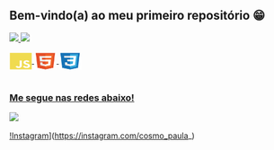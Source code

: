 ## Bem-vindo(a) ao meu primeiro repositório 😁

 <div>
   <a href="https://github.com/Cosmopaulina">
   <img height="180em" src="https://github-readme-stats.vercel.app/api?username=Cosmopaulina&show_icons=true&theme=tokyonight&include_all_commits=true&count_private=true"/>
   <img height="180em" src="https://github-readme-stats.vercel.app/api/top-langs/?username=Cosmopaulina&layout=compact&langs_count=6&theme=tokyonight"/>
</div>
    
<div style="display: inline_block"><br>
  <img align="center" alt="Js" height="30" width="40" src="https://raw.githubusercontent.com/devicons/devicon/master/icons/javascript/javascript-plain.svg">
  <img align="center" alt="HTML" height="30" width="40" src="https://raw.githubusercontent.com/devicons/devicon/master/icons/html5/html5-original.svg">
  <img align="center" alt="CSS" height="30" width="40" src="https://raw.githubusercontent.com/devicons/devicon/master/icons/css3/css3-original.svg">
</div>
 
<br>
 
### Me segue nas redes abaixo!
 
<div> 
  <a href=""target="_blank"><img src="https://img.shields.io/badge/-Instagramcosmo_paula_-%23E4405F?style=for-the-badge&logo=instagram cosmo_paula_&logoColor=white" target="_blank"></a>

 [!Instagram](https://img.shields.io/badgelogo-instagram&logoColor=white)](https://instagram.com/cosmo_paula_)
